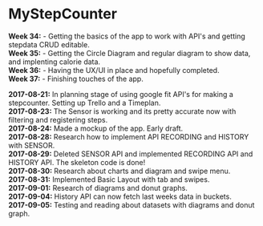  # MyStepCounter    
**Week 34:** - Getting the basics of the app to work with API's and getting stepdata CRUD editable.  
**Week 35:** - Getting the Circle Diagram and regular diagram to show data, and implenting calorie data.  
**Week 36:** - Having the UX/UI in place and hopefully completed.  
**Week 37:** - Finishing touches of the app.  
  
**2017-08-21:** In planning stage of using google fit API's for making a stepcounter. Setting up Trello and a Timeplan.  
**2017-08-23:** The Sensor is working and its pretty accurate now with filtering and registering steps.  
**2017-08-24:** Made a mockup of the app. Early draft.  
**2017-08-28:** Research how to implement API RECORDING and HISTORY with SENSOR.  
**2017-08-29:** Deleted SENSOR API and implemented RECORDING API and HISTORY API. The skeleton code is done!  
**2017-08-30:** Research about charts and diagram and swipe menu.  
**2017-08-31:** Implemented Basic Layout with tab and swipes.  
**2017-09-01:** Research of diagrams and donut graphs.  
**2017-09-04:** History API can now fetch last weeks data in buckets.  
**2017-09-05:** Testing and reading about datasets with diagrams and donut graph.  
